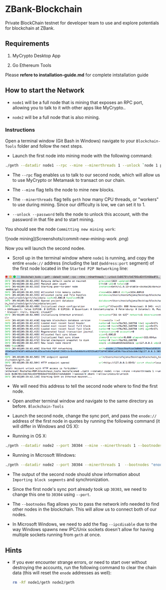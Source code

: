 # ZBank-Blockchain
Private BlockChain testnet for developer team to use and explore potentials for blockchain at ZBank.

## Requirements  
1. MyCrypto Desktop App

2. Go Ethereum Tools

Please **refere to installation-guide.md** for complete intstallation guide

## How to start the Network

* `node1` will be a full node that is mining that exposes an RPC port, allowing you to talk to it with other apps like MyCrypto..

* `node2` will be a full node that is also mining. 

### Instructions

Open a terminal window (Git Bash in Windows) navigate to your `Blockchain-Tools` folder and follow the next steps.

* Launch the first node into mining mode with the following command:

 ```bash
 ./geth --datadir node1 --rpc --mine --minerthreads 1 --unlock `node 1 private key`  --password password.txt --allow-insecure-unlock
 ```
 * The `--rpc` flag enables us to talk to our second node, which will allow us to use MyCrypto or Metamask to transact on our chain.

 * The `--mine` flag tells the node to mine new blocks.

 * The `--minerthreads` flag tells `geth` how many CPU threads, or "workers" to use during mining. Since our difficulty is low, we can set it to 1.
 
 * `--unlock --password` tells the node to unlock this account, with the password in that file and to start mining.
 
 
You should see the node `Committing new mining work`:

![node mining](Screenshots/commit-new-mining-work .png)

Now you will launch the second nodee.

* Scroll up in the terminal window where `node1` is running, and copy the entire `enode://` address (including the last `@address:port` segment) of the first node located in the `Started P2P Networking` line:

 ![enodeid](Screenshots/enodeid.png)

* We will need this address to tell the second node where to find the first node.

* Open another terminal window and navigate to the same directory as before. `Blockchain-Tools`

* Launch the second node, change the sync port, and pass the `enode://` address of the first node in quotes by running the following command (it will differ in Windows and OS X):

 * Running in OS X:
 ```bash
 ./geth --datadir node2 --port 30304 --mine --minerthreads 1 --bootnodes "enode://<replace with node1 enode address>" --unlock `node 1 private key` --password password.txt --allow-insecure-unlock
 
 ```

 * Running in Microsoft Windows:
 ```bash
 ./geth --datadir node2 --port 30304 --minerthreads 1  --bootnodes "enode://<replace with node1 enode address>" --ipcdisable
 ```
 
  * The output of the second node should show information about `Importing block segments` and synchronization.

 * Since the first node's sync port already took up `30303`, we need to change this one to `30304` using `--port`.

 * The `--bootnodes` flag allows you to pass the network info needed to find other nodes in the blockchain. This will allow us to connect both of our nodes.

 * In Microsoft Windows, we need to add the flag `--ipcdisable` due to the way Windows spawns new IPC/Unix sockets doesn't allow for having multiple sockets running from `geth` at once. 

 
 
 
 ## Hints

* If you ever encounter strange errors, or need to start over without destroying the accounts, run the following command to clear the chain data (this will reset the `enode` addresses as well):

  ```bash
  rm -Rf node1/geth node2/geth
  ```
  
